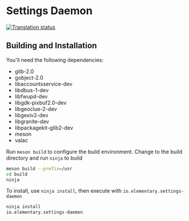 # Settings Daemon

[![Translation status](https://l10n.elementary.io/widget/desktop/settings-daemon/svg-badge.svg)](https://l10n.elementary.io/engage/desktop/)

## Building and Installation

You'll need the following dependencies:
* glib-2.0
* gobject-2.0
* libaccountsservice-dev
* libdbus-1-dev
* libfwupd-dev
* libgdk-pixbuf2.0-dev
* libgeoclue-2-dev
* libgexiv2-dev
* libgranite-dev
* libpackagekit-glib2-dev
* meson
* valac

Run `meson build` to configure the build environment. Change to the build directory and run `ninja` to build

```bash
meson build --prefix=/usr
cd build
ninja
```

To install, use `ninja install`, then execute with `io.elementary.settings-daemon`

```bash
ninja install
io.elementary.settings-daemon
```
